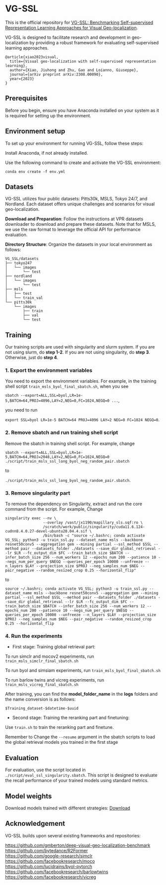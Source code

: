 # VG-SSL

This is the official repository for [VG-SSL: Benchmarking Self-supervised Representation Learning Approaches for Visual Geo-localization](https://arxiv.org/abs/2308.00090). 

VG-SSL is designed to facilitate research and development in geo-localization by providing a robust framework for evaluating self-supervised learning approaches.

```
@article{xiao2023visual,
  title={Visual geo-localization with self-supervised representation learning},
  author={Xiao, Jiuhong and Zhu, Gao and Loianno, Giuseppe},
  journal={arXiv preprint arXiv:2308.00090},
  year={2023}
}
```

## Prerequisites

Before you begin, ensure you have Anaconda installed on your system as it is required for setting up the environment.

## Environment setup
To set up your environment for running VG-SSL, follow these steps:

Install Anaconda, if not already installed.

Use the following command to create and activate the VG-SSL environment:
```
conda env create -f env.yml
```

## Datasets
VG-SSL utilizes four public datasets: Pitts30k, MSLS, Tokyo 24/7, and Nordland. Each dataset offers unique challenges and scenarios for visual geo-localization.

**Download and Preparation**: Follow the instructions at VPR datasets downloader to download and prepare these datasets. Note that for MSLS, we use the raw format to leverage the official API for performance evaluation.

**Directory Structure**: Organize the datasets in your local environment as follows:
```
VG_SSL/datasets
├── tokyo247
│   └── images
│       └── test
├── nordland
│   └── images
│       └── test    
├── msls
│   ├── test
│   └── train_val
└── pitts30k
    └── images
        ├── train
        ├── val
        └── test  
```

## Training
Our training scripts are used with singularity and slurm system. If you are not using slurm, do **step 1-2**. If you are not using singularity, do **step 3**. Otherwise, just do **step 4**.

### 1. Export the environment variables

You need to export the environment variables. For example, in the training shell script ```train_msls_byol_final_sbatch.sh```, when you see 

```sbatch --export=ALL,SSL=byol,LR=1e-5,BATCH=64,PROJ=4096,LAY=2,NEG=0,FC=1024,NEGQ=0 ...```,

you need to run

```export SSL=byol LR=1e-5 BATCH=64 PROJ=4096 LAY=2 NEG=0 FC=1024 NEGQ=0```.

### 2. Remove sbatch and run training shell script

Remove the sbatch in training shell script. For example, change

```sbatch --export=ALL,SSL=byol,LR=1e-5,BATCH=64,PROJ=2048,LAY=2,NEG=0,FC=1024,NEGQ=0 ./script/train_msls_ssl_long_byol_neg_random_pair.sbatch```

to

```./script/train_msls_ssl_long_byol_neg_random_pair.sbatch```.

### 3. Remove singularity part

To remove the dependency on Singularity, extract and run the core command from the script. For example, Change

```
singularity exec --nv \
                 --overlay /vast/jx1190/mapillary_sls.sqf:ro \
                 /scratch/work/public/singularity/cuda11.6.124-cudnn8.4.0.27-devel-ubuntu20.04.4.sif \
                 /bin/bash -c "source ~/.bashrc; conda activate VG_SSL; python3 -u train_ssl.py --dataset_name msls --backbone resnet50conv5 --aggregation gem --mining partial --ssl_method $SSL --method pair --datasets_folder ./datasets --save_dir global_retrieval --lr $LR --fc_output_dim $FC --train_batch_size $BATCH --infer_batch_size 256 --num_workers 12 --epochs_num 200 --patience 10 --negs_num_per_query $NEGQ --queries_per_epoch 10000 --unfreeze --n_layers $LAY --projection_size $PROJ --neg_samples_num $NEG --pair_negative --random_resized_crop 0.25 --horizontal_flip"
```

to

```
source ~/.bashrc; conda activate VG_SSL; python3 -u train_ssl.py --dataset_name msls --backbone resnet50conv5 --aggregation gem --mining partial --ssl_method $SSL --method pair --datasets_folder ./datasets --save_dir global_retrieval --lr $LR --fc_output_dim $FC --train_batch_size $BATCH --infer_batch_size 256 --num_workers 12 --epochs_num 200 --patience 10 --negs_num_per_query $NEGQ --queries_per_epoch 10000 --unfreeze --n_layers $LAY --projection_size $PROJ --neg_samples_num $NEG --pair_negative --random_resized_crop 0.25 --horizontal_flip
```

### 4. Run the experiments

* First stage: Training global retrieval part:

To run simclr and mocov2 experiments, run ```train_msls_simclr_final_sbatch.sh``` 

To run byol and simsiam experiments, run ```train_msls_byol_final_sbatch.sh``` 

To run barlow twins and vicreg experiments, run ```train_msls_vicreg_final_sbatch.sh``` 
 
After training, you can find the **model_folder_name** in the **logs** folders and the name conversion is as follows:

```
$Training_dataset-$datetime-$uuid
```

* Second stage: Training the reranking part and finetuning:

Use ```train.sh``` to train the reranking part and finetune.

Remember to Change the ```--resume``` argument in the sbatch scripts to load the global retrieval models you trained in the first stage

## Evaluation

For evaluation, use the script located in ```./script/eval_ssl_singularity.sbatch```. This script is designed to evaluate the recall performance of your trained models using standard metrics.

## Model weights

Download models trained with different strategies: [Download](https://drive.google.com/drive/folders/1dm5bcwV_u2GL8QG1BqVrcZQB0F0sK8gy?usp=sharing)

## Acknowledgement

VG-SSL builds upon several existing frameworks and repositories:

https://github.com/gmberton/deep-visual-geo-localization-benchmark  
https://github.com/bytedance/R2Former  
https://github.com/google-research/simclr  
https://github.com/facebookresearch/moco  
https://github.com/lucidrains/byol-pytorch  
https://github.com/facebookresearch/barlowtwins  
https://github.com/facebookresearch/vicreg  
